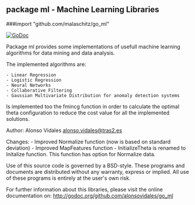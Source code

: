 ## package ml - Machine Learning Libraries
###import "github.com/malaschitz/go_ml"

[![GoDoc](https://godoc.org/github.com/malaschitz/go_ml?status.png)](https://godoc.org/github.com/alonsovidales/go_ml)


Package ml provides some implementations of usefull machine learning algorithms for data mining and data analysis.

The implemented algorithms are:

	- Linear Regression
	- Logistic Regression
	- Neural Networks
	- Collaborative Filtering
	- Gaussian Multivariate Distribution for anomaly detection systems

Is implemented too the fmincg function in order to calculate the optimal theta configuration to reduce the cost value for all the implemented solutions.

Author: Alonso Vidales <alonso.vidales@tras2.es>

Changes: 
	- Improved Normalize function (now is based on standard deviation)
	- Improved MapFeatures function
	- InitializeTheta is renamed to Initalize function. This function has option for Normalize data.

Use of this source code is governed by a BSD-style. These programs and documents are distributed without any warranty, express or implied. All use of these programs is entirely at the user's own risk.

For further information about this libraries, please visit the online documentation on: <http://godoc.org/github.com/alonsovidales/go_ml>
